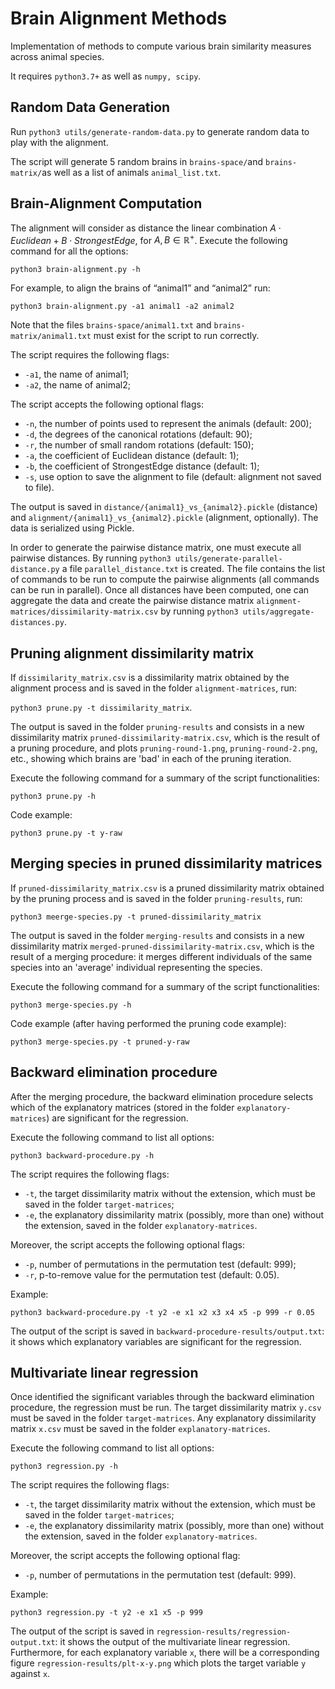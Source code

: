 # Brain Alignment Methods

Implementation of methods to compute various brain similarity measures across animal species.

It requires `python3.7+` as well as `numpy, scipy`.

## Random Data Generation

Run `python3 utils/generate-random-data.py` to generate random data to play with the alignment.

The script will generate 5 random brains in `brains-space/`and `brains-matrix/`as well as a list of animals `animal_list.txt`.

## Brain-Alignment Computation

The alignment will consider as distance the linear combination $A \cdot Euclidean + B \cdot StrongestEdge$, for $A,B \in \mathbb{R^+}$. Execute the following command for all the options:

```python3 brain-alignment.py -h```

For example, to align the brains of “animal1” and “animal2” run:

```python3 brain-alignment.py -a1 animal1 -a2 animal2```

Note that the files `brains-space/animal1.txt` and `brains-matrix/animal1.txt` must exist for the script to run correctly.

The script requires the following flags:

* `-a1`, the name of animal1; 
* `-a2`, the name of animal2;

The script accepts the following optional flags:

* `-n`, the number of points used to represent the animals (default: 200);
* `-d`, the degrees of the canonical rotations (default: 90);
* `-r`, the number of small random rotations (default: 150);
* `-a`, the coefficient of Euclidean distance (default: 1); 
* `-b`, the coefficient of StrongestEdge distance (default: 1); 
* `-s`, use option to save the alignment to file (default: alignment not saved to file).

The output is saved in `distance/{animal1}_vs_{animal2}.pickle` (distance) and `alignment/{animal1}_vs_{animal2}.pickle` (alignment, optionally). The data is serialized using Pickle.

In order to generate the pairwise distance matrix, one must execute all pairwise distances. By running `python3 utils/generate-parallel-distance.py` a file `parallel_distance.txt` is created. The file contains the list of commands to be run to compute the pairwise alignments (all commands can be run in parallel). Once all distances have been computed, one can aggregate the data and create the pairwise distance matrix `alignment-matrices/dissimilarity-matrix.csv` by running `python3 utils/aggregate-distances.py`.

## Pruning alignment dissimilarity matrix

If `dissimilarity_matrix.csv` is a dissimilarity matrix obtained by the alignment process and is saved in the folder `alignment-matrices`, run:

```python3 prune.py -t dissimilarity_matrix```.

The output is saved in the folder `pruning-results` and consists in a new dissimilarity matrix `pruned-dissimilarity-matrix.csv`, which is the result of a pruning procedure, and plots `pruning-round-1.png`, `pruning-round-2.png`, etc., showing which brains are 'bad' in each of the pruning iteration.

Execute the following command for a summary of the script functionalities:

```python3 prune.py -h```

Code example:

```python3 prune.py -t y-raw```

## Merging species in pruned dissimilarity matrices

If `pruned-dissimilarity_matrix.csv` is a pruned dissimilarity matrix obtained by the pruning process and is saved in the folder `pruning-results`, run:

```python3 meerge-species.py -t pruned-dissimilarity_matrix```

The output is saved in the folder `merging-results` and consists in a new dissimilarity matrix `merged-pruned-dissimilarity-matrix.csv`, which is the result of a merging procedure: it merges different individuals of the same species into an 'average' individual representing the species.

Execute the following command for a summary of the script functionalities:

```python3 merge-species.py -h```

Code example (after having performed the pruning code example):

```python3 merge-species.py -t pruned-y-raw```

## Backward elimination procedure

After the merging procedure, the backward elimination procedure selects which of the explanatory matrices (stored in the folder `explanatory-matrices`) are significant for the regression. 

Execute the following command to list all options:

```python3 backward-procedure.py -h```

The script requires the following flags:

* `-t`, the target dissimilarity matrix without the extension, which must be saved in the folder `target-matrices`;
* `-e`, the explanatory dissimilarity matrix (possibly, more than  one) without the extension, saved in the folder `explanatory-matrices`.

Moreover, the script accepts the following optional flags:

* `-p`, number of permutations in the permutation test (default: 999);
* `-r`, p-to-remove value for the permutation test (default: 0.05).

Example:

```python3 backward-procedure.py -t y2 -e x1 x2 x3 x4 x5 -p 999 -r 0.05```

The output of the script is saved in `backward-procedure-results/output.txt`: it shows which explanatory variables are significant for the regression.

## Multivariate linear regression

Once identified the significant variables through the backward elimination procedure, the regression must be run. The target dissimilarity matrix `y.csv` must be saved in the folder `target-matrices`. Any explanatory dissimilarity matrix `x.csv` must be saved in the folder `explanatory-matrices`.

Execute the following command to list all options:

```python3 regression.py -h```

The script requires the following flags:

* `-t`, the target dissimilarity matrix without the extension, which must be saved in the folder `target-matrices`;
* `-e`, the explanatory dissimilarity matrix (possibly, more than  one) without the extension, saved in the folder `explanatory-matrices`.

Moreover, the script accepts the following optional flag:

* `-p`, number of permutations in the permutation test (default: 999).


Example:

```python3 regression.py -t y2 -e x1 x5 -p 999```

The output of the script is saved in `regression-results/regression-output.txt`: it shows the output of the multivariate linear regression. Furthermore, for each explanatory variable `x`, there will be a corresponding figure `regression-results/plt-x-y.png` which plots the target variable `y` against `x`.
